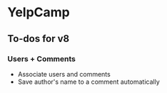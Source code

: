 # YelpCamp

## To-dos for v8

### Users + Comments
* Associate users and comments
* Save author's name to a comment automatically
